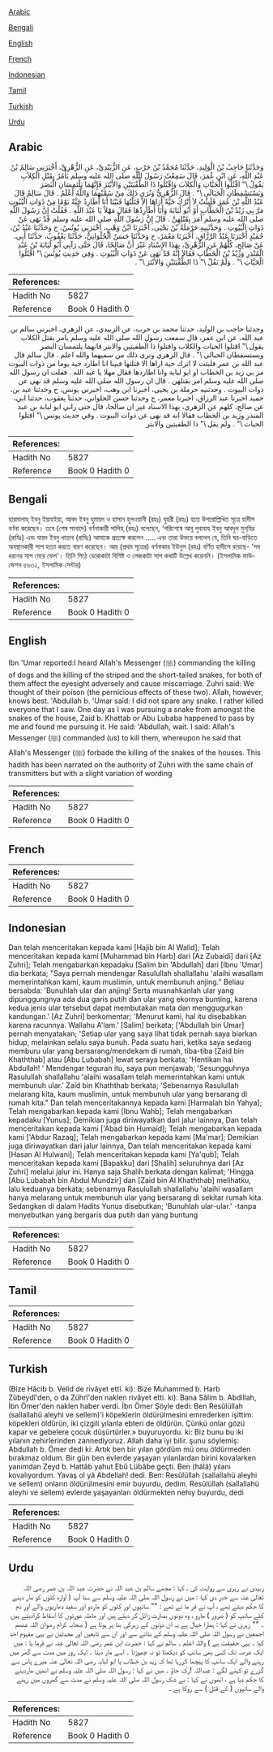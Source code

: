 [Arabic](#arabic)

[Bengali](#bengali)

[English](#english)

[French](#french)

[Indonesian](#indonesian)

[Tamil](#tamil)

[Turkish](#turkish)

[Urdu](#urdu)

## Arabic


<div dir="rtl" lang="ar" style={{fontSize:'larger',backgroundColor:'#f8f9fa',padding:20}}>
وَحَدَّثَنَا حَاجِبُ بْنُ الْوَلِيدِ، حَدَّثَنَا مُحَمَّدُ بْنُ حَرْبٍ، عَنِ الزُّبَيْدِيِّ، عَنِ الزُّهْرِيِّ، أَخْبَرَنِي سَالِمُ بْنُ عَبْدِ اللَّهِ، عَنِ ابْنِ عُمَرَ، قَالَ سَمِعْتُ رَسُولَ اللَّهِ صلى الله عليه وسلم يَأْمُرُ بِقَتْلِ الْكِلاَبِ يَقُولُ ‏\"‏ اقْتُلُوا الْحَيَّاتِ وَالْكِلاَبَ وَاقْتُلُوا ذَا الطُّفْيَتَيْنِ وَالأَبْتَرَ فَإِنَّهُمَا يَلْتَمِسَانِ الْبَصَرَ وَيَسْتَسْقِطَانِ الْحَبَالَى ‏\"‏ ‏.‏ قَالَ الزُّهْرِيُّ وَنُرَى ذَلِكَ مِنْ سُمَّيْهِمَا وَاللَّهُ أَعْلَمُ ‏.‏ قَالَ سَالِمٌ قَالَ عَبْدُ اللَّهِ بْنُ عُمَرَ فَلَبِثْتُ لاَ أَتْرُكُ حَيَّةً أَرَاهَا إِلاَّ قَتَلْتُهَا فَبَيْنَا أَنَا أُطَارِدُ حَيَّةً يَوْمًا مِنْ ذَوَاتِ الْبُيُوتِ مَرَّ بِي زَيْدُ بْنُ الْخَطَّابِ أَوْ أَبُو لُبَابَةَ وَأَنَا أُطَارِدُهَا فَقَالَ مَهْلاً يَا عَبْدَ اللَّهِ ‏.‏ فَقُلْتُ إِنَّ رَسُولَ اللَّهِ صلى الله عليه وسلم أَمَرَ بِقَتْلِهِنَّ ‏.‏ قَالَ إِنَّ رَسُولَ اللَّهِ صلى الله عليه وسلم قَدْ نَهَى عَنْ ذَوَاتِ الْبُيُوتِ ‏.‏ وَحَدَّثَنِيهِ حَرْمَلَةُ بْنُ يَحْيَى، أَخْبَرَنَا ابْنُ وَهْبٍ، أَخْبَرَنِي يُونُسُ، ح وَحَدَّثَنَا عَبْدُ بْنُ، حُمَيْدٍ أَخْبَرَنَا عَبْدُ الرَّزَّاقِ، أَخْبَرَنَا مَعْمَرٌ، ح وَحَدَّثَنَا حَسَنٌ الْحُلْوَانِيُّ، حَدَّثَنَا يَعْقُوبُ، حَدَّثَنَا أَبِي، عَنْ صَالِحٍ، كُلُّهُمْ عَنِ الزُّهْرِيِّ، بِهَذَا الإِسْنَادِ غَيْرَ أَنَّ صَالِحًا، قَالَ حَتَّى رَآنِي أَبُو لُبَابَةَ بْنُ عَبْدِ الْمُنْذِرِ وَزَيْدُ بْنُ الْخَطَّابِ فَقَالاَ إِنَّهُ قَدْ نَهَى عَنْ ذَوَاتِ الْبُيُوتِ ‏.‏ وَفِي حَدِيثِ يُونُسَ ‏\"‏ اقْتُلُوا الْحَيَّاتِ ‏\"‏ ‏.‏ وَلَمْ يَقُلْ ‏\"‏ ذَا الطُّفْيَتَيْنِ وَالأَبْتَرَ ‏\"‏ ‏.‏
</div>
<div style={{backgroundColor:'#f8f9fa',padding:20, marginBottom: 10}}><table> <thead> <tr> <th>References:</th> <th></th> </tr> </thead> <tbody><tr><td>Hadith No</td><td>5827</td></tr><tr><td>Reference</td><td>Book 0 Hadith 0</td></tr></tbody></table></div>


<div dir="rtl" lang="ar" style={{fontSize:'larger',backgroundColor:'#f8f9fa',padding:20}}>
وحدثنا حاجب بن الوليد، حدثنا محمد بن حرب، عن الزبيدي، عن الزهري، اخبرني سالم بن عبد الله، عن ابن عمر، قال سمعت رسول الله صلى الله عليه وسلم يامر بقتل الكلاب يقول \" اقتلوا الحيات والكلاب واقتلوا ذا الطفيتين والابتر فانهما يلتمسان البصر ويستسقطان الحبالى \" . قال الزهري ونرى ذلك من سميهما والله اعلم . قال سالم قال عبد الله بن عمر فلبثت لا اترك حية اراها الا قتلتها فبينا انا اطارد حية يوما من ذوات البيوت مر بي زيد بن الخطاب او ابو لبابة وانا اطاردها فقال مهلا يا عبد الله . فقلت ان رسول الله صلى الله عليه وسلم امر بقتلهن . قال ان رسول الله صلى الله عليه وسلم قد نهى عن ذوات البيوت . وحدثنيه حرملة بن يحيى، اخبرنا ابن وهب، اخبرني يونس، ح وحدثنا عبد بن، حميد اخبرنا عبد الرزاق، اخبرنا معمر، ح وحدثنا حسن الحلواني، حدثنا يعقوب، حدثنا ابي، عن صالح، كلهم عن الزهري، بهذا الاسناد غير ان صالحا، قال حتى راني ابو لبابة بن عبد المنذر وزيد بن الخطاب فقالا انه قد نهى عن ذوات البيوت . وفي حديث يونس \" اقتلوا الحيات \" . ولم يقل \" ذا الطفيتين والابتر
</div>
<div style={{backgroundColor:'#f8f9fa',padding:20, marginBottom: 10}}><table> <thead> <tr> <th>References:</th> <th></th> </tr> </thead> <tbody><tr><td>Hadith No</td><td>5827</td></tr><tr><td>Reference</td><td>Book 0 Hadith 0</td></tr></tbody></table></div>

## Bengali


<div dir="ltr" lang="bn" style={{fontSize:'larger',backgroundColor:'#f8f9fa',padding:20}}>
হারমালাহ্ ইবনু ইয়াহইয়া, আবদ ইবনু হুমায়দ ও হাসান হুলওয়ানী (রহঃ) যুহরী (রহঃ) হতে উপরোল্লিখিত সূত্রে হাদীস বর্ণনা করেছেন। তবে (শেষ সানাদে) বর্ণনাকারী সালিহ্ (রহঃ) বলেছেন, ‘পরিশেষে আবূ লুবাবাহ ইবনু আবদুল মুন্‌যির (রাযিঃ) এবং যায়দ ইবনু খাত্তাব (রাযিঃ) আমাকে প্রত্যক্ষ করলেন ..... এবং তারা উভয়ে বললেন যে, তিনি ঘর-বাড়িতে অবস্থানকারী সাপ হত্যা করতে বারণ করেছেন। আর (প্রথম সূত্রের) বর্ণনাকার ইউনুস (রহঃ) বর্ণিত হাদীসে রয়েছে- 'সব ধরনের সাপ মেরে ফেল'। তিনি পিঠে ডোরাকাটা বিশিষ্ট ও লেজকাটা সাপ কথাটি উল্লেখ করেননি। (ইসলামিক ফাউন্ডেশন ৫৬৩২, ইসলামিক সেন্টার)
</div>
<div style={{backgroundColor:'#f8f9fa',padding:20, marginBottom: 10}}><table> <thead> <tr> <th>References:</th> <th></th> </tr> </thead> <tbody><tr><td>Hadith No</td><td>5827</td></tr><tr><td>Reference</td><td>Book 0 Hadith 0</td></tr></tbody></table></div>

## English


<div dir="ltr" lang="en" style={{fontSize:'larger',backgroundColor:'#f8f9fa',padding:20}}>
Ibn 'Umar reported:I heard Allah's Messenger (ﷺ) commanding the killing of dogs and the killing of the striped and the short-tailed snakes, for both of them affect the eyesight adversely and cause miscarriage. Zuhri said: We thought of their poison (the pernicious effects of these two). Allah, however, knows best. 'Abdullah b. 'Umar said: I did not spare any snake. I rather killed everyone that I saw. One day as I was pursuing a snake from amongst the snakes of the house, Zaid b. Khattab or Abu Lubaba happened to pass by me and found me pursuing it. He said: 'Abdullah, wait. I said: Allah's Messenger (ﷺ) commanded (us) to kill them, whereupon he said that Allah's Messenger (ﷺ) forbade the killing of the snakes of the houses. This hadith has been narrated on the authority of Zuhri with the same chain of transmitters but with a slight variation of wording
</div>
<div style={{backgroundColor:'#f8f9fa',padding:20, marginBottom: 10}}><table> <thead> <tr> <th>References:</th> <th></th> </tr> </thead> <tbody><tr><td>Hadith No</td><td>5827</td></tr><tr><td>Reference</td><td>Book 0 Hadith 0</td></tr></tbody></table></div>

## French


<div dir="ltr" lang="fr" style={{fontSize:'larger',backgroundColor:'#f8f9fa',padding:20}}>

</div>
<div style={{backgroundColor:'#f8f9fa',padding:20, marginBottom: 10}}><table> <thead> <tr> <th>References:</th> <th></th> </tr> </thead> <tbody><tr><td>Hadith No</td><td>5827</td></tr><tr><td>Reference</td><td>Book 0 Hadith 0</td></tr></tbody></table></div>

## Indonesian


<div dir="ltr" lang="id" style={{fontSize:'larger',backgroundColor:'#f8f9fa',padding:20}}>
Dan telah menceritakan kepada kami [Hajib bin Al Walid]; Telah menceritakan kepada kami [Muhammad bin Harb] dari [Az Zubaidi] dari [Az Zuhri]; Telah mengabarkan kepadaku [Salim bin 'Abdullah] dari [Ibnu 'Umar] dia berkata; "Saya pernah mendengar Rasulullah shallallahu 'alaihi wasallam memerintahkan kami, kaum muslimin, untuk membunuh anjing." Beliau bersabda: 'Bunuhlah ular dan anjing! Serta musnahkanlah ular yang dipunggungnya ada dua garis putih dan ular yang ekornya bunting, karena kedua jenis ular tersebut dapat membutakan mata dan menggugurkan kandungan.' [Az Zuhri] berkomentar; 'Menurut kami, hal itu disebabkan karena racunnya. Wallahu A'lam.' [Salim] berkata; ['Abdullah bin Umar] pernah menyatakan; 'Setiap ular yang saya lihat tidak pernah saya biarkan hidup, melainkan selalu saya bunuh. Pada suatu hari, ketika saya sedang memburu ular yang bersarang/mendekam di rumah, tiba-tiba [Zaid bin Khaththab] atau [Abu Lubabah] lewat seraya berkata; 'Hentikan hai Abdullah! ' Mendengar teguran itu, saya pun menjawab; 'Sesungguhnya Rasulullah shallallahu 'alaihi wasallam telah memerintahkan kami untuk membunuh ular.' Zaid bin Khaththab berkata; 'Sebenarnya Rasulullah melarang kita, kaum muslimin, untuk membunuh ular yang bersarang di rumah kita." Dan telah menceritakannya kepada kami [Harmalah bin Yahya]; Telah mengabarkan kepada kami [Ibnu Wahb]; Telah mengabarkan kepadaku [Yunus]; Demikian juga diriwayatkan dari jalur lainnya, Dan telah menceritakan kepada kami ['Abad bin Humaid]; Telah mengabarkan kepada kami ['Abdur Razaq]; Telah mengabarkan kepada kami [Ma'mar]; Demikian juga diriwayatkan dari jalur lainnya, Dan telah menceritakan kepada kami [Hasan Al Hulwani]; Telah menceritakan kepada kami [Ya'qub]; Telah menceritakan kepada kami [Bapakku] dari [Shalih] seluruhnya dari [Az Zuhri] melalui jalur ini. Hanya saja Shalih berkata dengan kalimat; 'Hingga [Abu Lubabah bin Abdul Mundzir] dan [Zaid bin Al Khaththab] melihatku, lalu keduanya berkata; sebenarnya Rasulullah shallallahu 'alaihi wasallam hanya melarang untuk membunuh ular yang bersarang di sekitar rumah kita. Sedangkan di dalam Hadits Yunus disebutkan; 'Bunuhlah ular-ular.' -tanpa menyebutkan yang bergaris dua putih dan yang buntung
</div>
<div style={{backgroundColor:'#f8f9fa',padding:20, marginBottom: 10}}><table> <thead> <tr> <th>References:</th> <th></th> </tr> </thead> <tbody><tr><td>Hadith No</td><td>5827</td></tr><tr><td>Reference</td><td>Book 0 Hadith 0</td></tr></tbody></table></div>

## Tamil


<div dir="ltr" lang="ta" style={{fontSize:'larger',backgroundColor:'#f8f9fa',padding:20}}>

</div>
<div style={{backgroundColor:'#f8f9fa',padding:20, marginBottom: 10}}><table> <thead> <tr> <th>References:</th> <th></th> </tr> </thead> <tbody><tr><td>Hadith No</td><td>5827</td></tr><tr><td>Reference</td><td>Book 0 Hadith 0</td></tr></tbody></table></div>

## Turkish


<div dir="ltr" lang="tr" style={{fontSize:'larger',backgroundColor:'#f8f9fa',padding:20}}>
(Bize Hâcib b. Velid de rivâyet etti. ki): Bize Muhammed b. Harb Zübeydî'den, o da Zührî'den naklen rivâyet etti. ki): Bana Sâlim b. Abdillah, İbn Ömer'den naklen haber verdi. İbn Ömer Şöyle dedi: Ben Resûlüllah (sallallahü aleyhi ve sellem)'i köpeklerin öldürülmesini emrederken işittim: köpekleri öldürün, iki çizgili yılanla ebteri de öldürün. Çünkü onlar gözü kapar ve gebelere çocuk düşürtürler.» buyuruyordu. ki: Biz bunu bu iki yılanın zehirlerinden zannediyoruz. Allah daha iyi bilir. şunu söylemiş: Abdullah b. Ömer dedi ki: Artık ben bir yılan gördüm mü onu öldürmeden bırakmaz oldum. Bir gün ben evlerde yaşayan yılanlardan birini kovalarken yanımdan Zeyd b. Hattâb yahut Ebû Lübâbe geçti. Ben (hâlâ) yılanı kovalıyordum. Yavaş ol yâ Abdellah! dedi. Ben: Resûlüllah (sallallahü aleyhi ve sellem) onların öldürülmesini emir buyurdu, dedim. Resûlüllah (sallallahü aleyhi ve sellem) evlerde yaşayanları öldürmekten nehıy buyurdu, dedi
</div>
<div style={{backgroundColor:'#f8f9fa',padding:20, marginBottom: 10}}><table> <thead> <tr> <th>References:</th> <th></th> </tr> </thead> <tbody><tr><td>Hadith No</td><td>5827</td></tr><tr><td>Reference</td><td>Book 0 Hadith 0</td></tr></tbody></table></div>

## Urdu


<div dir="rtl" lang="ur" style={{fontSize:'larger',backgroundColor:'#f8f9fa',padding:20}}>
زبیدی نے زہری سے روایت کی ، کہا : مجھے سالم بن عبد اللہ نے حضرت عبد اللہ بن عمر رضی اللہ تعالیٰ عنہ سے خبر دی کہا : میں نے رسول اللہ صلی اللہ علیہ وسلم سے سنا آپ ( آوارہ کتوں کو مار دینے کا حکم دیتے تھے ، آپ نے فر ما تے تھے : "" سانپوں اور کتوں کو ماردو اور سفید دھاریوں والے اور دم کٹے سانپ کو ( ضرور ) مارو ، وہ دونوں بصارت زائل کر دیتے ہیں اور ھاملہ عورتوں کا اسقاط کرادیتے ہیں ۔ "" زہری نے کہا : ہمارا خیال ہے یہ ان دونوں کے زہرکی بنا پر ہوتا ہے ( صحابہ کرام رضوان اللہ عنھم اجمعین نے رسول اللہ صلی اللہ علیہ وسلم کے بتانے سے اور ان سے تابعین اور محدثین نے یہی مفہوم اخذ کیا ۔ یہی حقیقت ہے ) واللہ اعلم ۔ سالم نے کہا : حضرت ابن عمر رضی اللہ تعالیٰ عنہ نے فرما یا : میں ایک عرصہ تک کسی بھی سانپ کو دیکھتا تو نہ چھوڑتا ۔ اسے مار دیتا ۔ ایک روز میں مدت سے گھر میں رہنے والے ایک سانپ کا پیچھا کررہا تھا کہ زید بن خطاب یا ابو لبابہ رضی اللہ تعالیٰ عنہ میرے پاس سے گزرے تو کہنے لگے : عبداللہ !رک جاؤ ۔ میں نے کہا : رسول اللہ صلی اللہ علیہ وسلم نے انھیں ماردینے کا حکم دیا ہے ، انھوں نے کہا : بے شک رسول اللہ صلی اللہ علیہ وسلم نے مدت سے گھروں میں رہنے والے سانپوں ( کے قتل ) سے روکا ہے ۔
</div>
<div style={{backgroundColor:'#f8f9fa',padding:20, marginBottom: 10}}><table> <thead> <tr> <th>References:</th> <th></th> </tr> </thead> <tbody><tr><td>Hadith No</td><td>5827</td></tr><tr><td>Reference</td><td>Book 0 Hadith 0</td></tr></tbody></table></div>